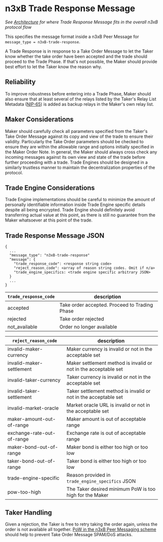 # n3xB Trade Response Message
*See [Architecture](/specs/architecture/architecture.md) for where Trade Response Message fits in the overall n3xB protocol flow*

This specifies the message format inside a n3xB Peer Message for `message_type = n3xB-trade-response`.

A Trade Response is in response to a Take Order Message to let the Taker know whether the take order have been accepted and the trade should proceed to the Trade Phase. If that's not possible, the Maker should provide best effort to let the Taker know the reason why.

## Reliability

To improve robustness before entering into a Trade Phase, Maker should also ensure that at least several of the relays listed by the Taker's Relay List Metadata ([NIP-65](https://github.com/nostr-protocol/nips/blob/master/65.md)) is added as backup relays in the Maker's own relay list.

## Maker Considerations

Maker should carefully check all parameters specified from the Taker's Take Order Message against its copy and view of the trade to ensure their validity. Particularly the Take Order parameters should be checked to ensure they are within the allowable range and options initially specified in the Maker Order Note. In general, the Maker should always cross check any incoming messages against its own view and state of the trade before further proceeding with a trade. Trade Engines should be designed in a similarly trustless manner to maintain the decentralization properties of the protocol.

## Trade Engine Considerations

Trade Engine implementations should be careful to minimize the amount of personally identifiable information inside Trade Engine specific details despite all being encrypted. Trade Engine should definitely avoid transferring actual value at this point, as there is still no guarantee from the Maker whatsoever at this point of the trade.

## Trade Response Message JSON
```
{
  ...
  "message_type": "n3xB-trade-response"
  "message": {
    "trade_response_code": <response string code>
    "reject_reason_code": <array of reason string codes. Omit if n/a>
    "trade_engine_specifics: <trade engine specific arbitrary JSON>
  }
  ...
}
```


| `trade_response_code` | description                                   |
| --------------------- | --------------------------------------------- |
| accepted              | Take order accepted. Proceed to Trading Phase |
| rejected              | Take order rejected                           |
| not_available         | Order no longer available                     |


| `reject_reason_code`       | description                                                     |
| -------------------------- | --------------------------------------------------------------- |
| invalid-maker-currency     | Maker currency is invalid or not in the acceptable set          |
| invalid-maker-settlement   | Maker settlement method is invalid or not in the acceptable set |
| invalid-taker-currency     | Taker currency is invalid or not in the acceptable set          |
| invalid-taker-settlement   | Taker settlement method is invalid or not in the acceptable set |
| invalid-market-oracle      | Market oracle URL is invalid or not in the acceptable set       |
| maker-amount-out-of-range  | Maker amount is out of acceptable range                         |
| exchange-rate-out-of-range | Exchange rate is out of acceptable range                        |
| maker-bond-out-of-range    | Maker bond is either too high or too low                        |
| taker-bond-out-of-range    | Taker bond is either too high or too low                        |
| trade-engine-specific      | Reason provided in `trade_engine_specifics` JSON                |
| pow-too-high               | The Taker desired minimum PoW is too high for the Maker         |

## Taker Handling

Given a rejection, the Taker is free to retry taking the order again, unless the order is not available all together. [PoW in the n3xB Peer Messaging scheme](/specs//peer-messaging/peer-messaging.md#proof-of-work) should help to prevent Take Order Message SPAM/DoS attacks.